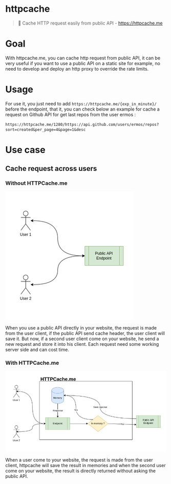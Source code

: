 # httpcache
> 💾 Cache HTTP request easily from public API - https://httpcache.me
# Goal
With httpcache.me, you can cache http request from public API,
it can be very useful if you want to use a public API on a static site for example,
no need to develop and deploy an http proxy to override the rate limits.
# Usage
For use it, you just need to add `https://httpcache.me/{exp_in_minute}/` before the endpoint,
that it, you can check below an example for cache a request on Github API for get last repos from the user ermos :
```shell
https://httpcache.me/1280/https://api.github.com/users/ermos/repos?sort=created&per_page=4&page=1&desc
```
# Use case
## Cache request across users
### Without HTTPCache.me
![without](docs/without_httpcache.jpg)

When you use a public API directly in your website,
the request is made from the user client, if the public API send cache header,
the user client will save it. But now, if a second user client come on your website,
he send a new request and store it into his client. Each request need some working server side and can cost time.
### With HTTPCache.me
![with](docs/with_httpcache.jpg)

When a user come to your website, the request is made from the user client, httpcache will save the result in memories and when
the second user come on your website, the result is directly returned without asking the public API.
